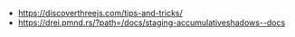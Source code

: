 - https://discoverthreejs.com/tips-and-tricks/
- https://drei.pmnd.rs/?path=/docs/staging-accumulativeshadows--docs

